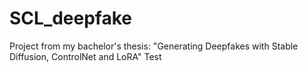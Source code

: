 # SCL_deepfake
Project from my bachelor's thesis: "Generating Deepfakes with Stable Diffusion, ControlNet and LoRA"
Test
